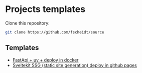 # Projects templates

Clone this repository:
```bash
git clone https://github.com/fscheidt/source
```

## Templates

- [FastApi + uv + deploy in docker](/fastapi-docker/README.md)
- [Sveltekit SSG (static site generation) deploy in github pages](/sveltekit-ssg/README.md)
